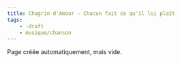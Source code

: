 ```yaml
---
title: Chagrin d'Amour - Chacun fait ce qu'il lui plaît
tags:
    - -draft
    - musique/chanson
---
```


Page créée automatiquement, mais vide.
